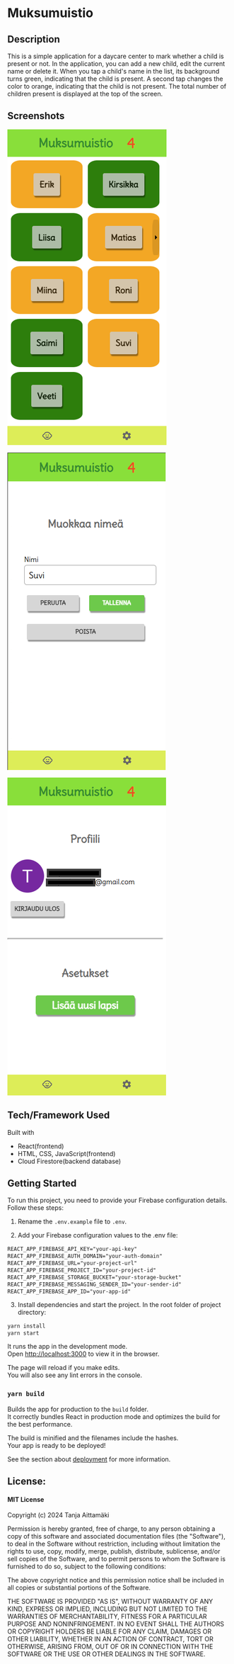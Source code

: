 # Muksumuistio

## Description

This is a simple application for a daycare center to mark whether a child is present or not. In the application, you can add a new child, edit the current name or delete it. When you tap a child's name in the list, its background turns green, indicating that the child is present. A second tap changes the color to orange, indicating that the child is not present. The total number of children present is displayed at the top of the screen.

## Screenshots

![Main-screen](/images/muksumuistio_frontpage.png)

![Edit-screen](/images/muksumuistio_edit.png)

![Login/Add new name-screen](/images/muksumuistio_login.png)

## Tech/Framework Used

Built with

  * React(frontend)
  * HTML, CSS, JavaScript(frontend)
  * Cloud Firestore(backend database)

## Getting Started

To run this project, you need to provide your Firebase configuration details. Follow these steps:

1. Rename the `.env.example` file to `.env`.

2. Add your Firebase configuration values to the .env file:
```
REACT_APP_FIREBASE_API_KEY="your-api-key"
REACT_APP_FIREBASE_AUTH_DOMAIN="your-auth-domain"
REACT_APP_FIREBASE_URL="your-project-url"
REACT_APP_FIREBASE_PROJECT_ID="your-project-id"
REACT_APP_FIREBASE_STORAGE_BUCKET="your-storage-bucket"
REACT_APP_FIREBASE_MESSAGING_SENDER_ID="your-sender-id"
REACT_APP_FIREBASE_APP_ID="your-app-id"
```
3. Install dependencies and start the project.
In the root folder of project directory:
```
yarn install
yarn start
```

It runs the app in the development mode.<br />
Open [http://localhost:3000](http://localhost:3000) to view it in the browser.

The page will reload if you make edits.<br />
You will also see any lint errors in the console.

### `yarn build`

Builds the app for production to the `build` folder.<br />
It correctly bundles React in production mode and optimizes the build for the best performance.

The build is minified and the filenames include the hashes.<br />
Your app is ready to be deployed!

See the section about [deployment](https://facebook.github.io/create-react-app/docs/deployment) for more information.

## License:

#### MIT License

Copyright (c) 2024 Tanja Aittamäki

Permission is hereby granted, free of charge, to any person obtaining a copy
of this software and associated documentation files (the "Software"), to deal
in the Software without restriction, including without limitation the rights
to use, copy, modify, merge, publish, distribute, sublicense, and/or sell
copies of the Software, and to permit persons to whom the Software is
furnished to do so, subject to the following conditions:

The above copyright notice and this permission notice shall be included in all
copies or substantial portions of the Software.

THE SOFTWARE IS PROVIDED "AS IS", WITHOUT WARRANTY OF ANY KIND, EXPRESS OR
IMPLIED, INCLUDING BUT NOT LIMITED TO THE WARRANTIES OF MERCHANTABILITY,
FITNESS FOR A PARTICULAR PURPOSE AND NONINFRINGEMENT. IN NO EVENT SHALL THE
AUTHORS OR COPYRIGHT HOLDERS BE LIABLE FOR ANY CLAIM, DAMAGES OR OTHER
LIABILITY, WHETHER IN AN ACTION OF CONTRACT, TORT OR OTHERWISE, ARISING FROM,
OUT OF OR IN CONNECTION WITH THE SOFTWARE OR THE USE OR OTHER DEALINGS IN THE
SOFTWARE.
